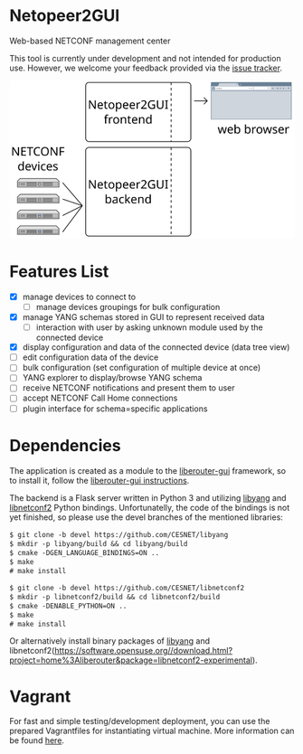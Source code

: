 # Netopeer2GUI
Web-based NETCONF management center

This tool is currently under development and not intended for production use.
However, we welcome your feedback provided via the [issue tracker](https://github.com/CESNET/Netopeer2GUI/issues).

![Netopeer2GUI schema](./schema.svg)

# Features List

- [x] manage devices to connect to
  - [ ] manage devices groupings for bulk configuration
- [x] manage YANG schemas stored in GUI to represent received data
  - [ ] interaction with user by asking unknown module used by the connected device
- [x] display configuration and data of the connected device (data tree view)
- [ ] edit configuration data of the device
- [ ] bulk configuration (set configuration of multiple device at once)
- [ ] YANG explorer to display/browse YANG schema
- [ ] receive NETCONF notifications and present them to user
- [ ] accept NETCONF Call Home connections
- [ ] plugin interface for schema=specific applications

# Dependencies
The application is created as a module to the [liberouter-gui](https://github.com/CESNET/liberouter-gui)
framework, so to install it, follow the [liberouter-gui instructions](https://github.com/CESNET/liberouter-gui/wiki/Deploying-LiberouterGUI).

The backend is a Flask server written in Python 3 and utilizing [libyang](https://github.com/CESNET/libyang)
and [libnetconf2](https://github.com/CESNET/libnetconf2) Python bindings.
Unfortunatelly, the code of the bindings is not yet finished, so please use
the devel branches of the mentioned libraries:
```
$ git clone -b devel https://github.com/CESNET/libyang
$ mkdir -p libyang/build && cd libyang/build
$ cmake -DGEN_LANGUAGE_BINDINGS=ON ..
$ make
# make install
```
```
$ git clone -b devel https://github.com/CESNET/libnetconf2
$ mkdir -p libnetconf2/build && cd libnetconf2/build
$ cmake -DENABLE_PYTHON=ON ..
$ make
# make install
```

Or alternatively install binary packages of [libyang](https://software.opensuse.org//download.html?project=home%3Aliberouter&package=libyang-experimental) and libnetconf2(https://software.opensuse.org//download.html?project=home%3Aliberouter&package=libnetconf2-experimental).

# Vagrant
For fast and simple testing/development deployment, you can use the prepared
Vagrantfiles for instantiating virtual machine. More information can be found
[here](./vagrant/).


